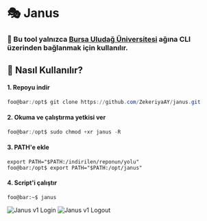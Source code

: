 # 🎭 Janus

### 🔐 Bu tool yalnızca [Bursa Uludağ Üniversitesi](https://uludag.edu.tr) ağına CLI üzerinden bağlanmak için kullanılır.


## 📝 Nasıl Kullanılır?

#### 1. Repoyu indir
```ps1
foo@bar:/opt$ git clone https://github.com/ZekeriyaAY/janus.git
```
#### 2. Okuma ve çalıştırma yetkisi ver
```ps1
foo@bar:/opt$ sudo chmod +xr janus -R
```
#### 3. PATH'e ekle
```shell
export PATH="$PATH:/indirilen/reponun/yolu"
foo@bar:/opt$ export PATH="$PATH:/opt/janus"
```
#### 4. Script'i çalıştır
```shell
foo@bar:~$ janus
```

![Janus v1 Login](/assets/janusV1Login.gif)
![Janus v1 Logout](/assets/janusV1Logout.gif)

